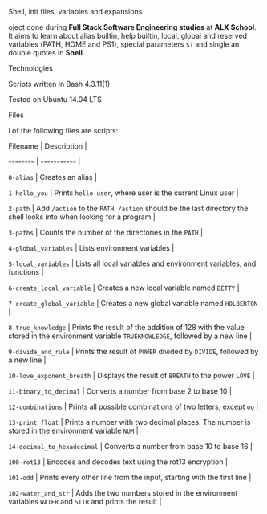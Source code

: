 Shell, init files, variables and expansions



oject done during **Full Stack Software Engineering studies** at **ALX School**. It aims to learn about alias builtin, help builtin, local, global and reserved variables (PATH, HOME and PS1), special parameters `$?` and single an double quotes in **Shell**.



 Technologies

Scripts written in Bash 4.3.11(1)

Tested on Ubuntu 14.04 LTS



 Files

l of the following files are scripts:



Filename | Description |

-------- | ----------- |

`0-alias` | Creates an alias |

`1-hello_you` | Prints `hello user`, where user is the current Linux user |

`2-path` | Add `/action` to the `PATH`. `/action` should be the last directory the shell looks into when looking for a program |

`3-paths` | Counts the number of the directories in the `PATH` |

`4-global_variables` | Lists environment variables |

`5-local_variables` | Lists all local variables and environment variables, and functions |

`6-create_local_variable` | Creates a new local variable named `BETTY` |

`7-create_global_variable` | Creates a new global variable named `HOLBERTON` |

`8-true_knowledge` | Prints the result of the addition of 128 with the value stored in the environment variable `TRUEKNOWLEDGE`, followed by a new line |

`9-divide_and_rule` | Prints the result of `POWER` divided by `DIVIDE`, followed by a new line |

`10-love_exponent_breath` | Displays the result of `BREATH` to the power `LOVE` |

`11-binary_to_decimal` | Converts a number from base 2 to base 10 |

`12-combinations` | Prints all possible combinations of two letters, except `oo` |

`13-print_float` | Prints a number with two decimal places. The number is stored in the environment variable `NUM` |

`14-decimal_to_hexadecimal` | Converts a number from base 10 to base 16 |

`100-rot13` | Encodes and decodes text using the rot13 encryption |

`101-odd` | Prints every other line from the input, starting with the first line |

`102-water_and_str` | Adds the two numbers stored in the environment variables `WATER` and `STIR` and prints the result |
